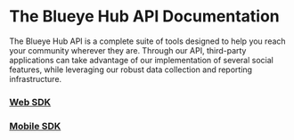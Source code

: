 # The Blueye Hub API Documentation

The Blueye Hub API is a complete suite of tools designed to help you reach your community wherever they are. Through our API, third-party applications can take advantage of our implementation of several social features, while leveraging our robust data collection and reporting infrastructure.

### <a href="https://github.com/blueyeco/hub-api/blob/master/sections/javascript-sdk.md">Web SDK</a>

### <a href="https://github.com/blueyeco/hub-api/blob/master/sections/ios-sdk.md">Mobile SDK</a>

